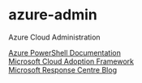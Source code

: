 # azure-admin
Azure Cloud Administration

[Azure PowerShell Documentation](https://learn.microsoft.com/en-us/powershell/azure) <br>
[Microsoft Cloud Adoption Framework](https://learn.microsoft.com/en-us/azure/cloud-adoption-framework/)<br>
[Microsoft Response Centre Blog](https://msrc-blog.microsoft.com)<br>

